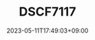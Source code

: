 ---
title: "DSCF7117"
date: 2023-05-11T17:49:03+09:00
tags: ["kyoto", "japan", "people", "urban_scenery", "vehicles", "umbrellas"]
location: "祇園、京都 (Gion, Kyōto)"
imageUrl: "https://files.yfxu.net/DSCF7117_8a7bb2f45d96fbcfed836f9ceb24cfe2.jpg"
width: 4310
height: 2870
---